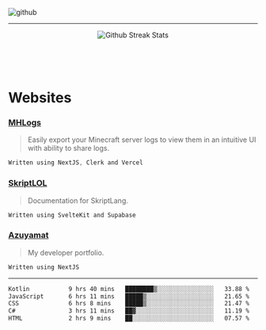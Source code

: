 ![github](https://media.discordapp.net/attachments/881363147364118528/1142610121697021952/background.png?width=1000&height=300)<br>
___
<p align="center">
  <img alt="Github Streak Stats" src="https://github-readme-streak-stats.herokuapp.com/?user=azuyamat"/>
</p><br>

<p align="center">
      
</p><br>


# Websites
### [MHLogs](https://mhlogs.com)
> Easily export your Minecraft server logs to view them in an intuitive UI with ability to share logs.
```js
Written using NextJS, Clerk and Vercel
```

### [SkriptLOL](https://skript.lol)
> Documentation for SkriptLang.
```js
Written using SvelteKit and Supabase
```

### [Azuyamat](https://azuyamat.com)
> My developer portfolio.
```js
Written using NextJS
```
___

<!--START_SECTION:waka-->

```txt
Kotlin           9 hrs 40 mins   ████████▒░░░░░░░░░░░░░░░░   33.88 %
JavaScript       6 hrs 11 mins   █████▒░░░░░░░░░░░░░░░░░░░   21.65 %
CSS              6 hrs 8 mins    █████▒░░░░░░░░░░░░░░░░░░░   21.47 %
C#               3 hrs 11 mins   ██▓░░░░░░░░░░░░░░░░░░░░░░   11.19 %
HTML             2 hrs 9 mins    ██░░░░░░░░░░░░░░░░░░░░░░░   07.57 %
```

<!--END_SECTION:waka-->
